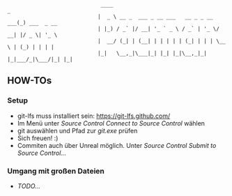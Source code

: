                                   ____                                      _             
                                 |  _ \ __ _  ___ _ __ ___   __ _ _ __  ___(_) ___  _ __  
                                 | |_) / _` |/ __| '_ ` _ \ / _` | '_ \/ __| |/ _ \| '_ \ 
                                 |  __/ (_| | (__| | | | | | (_| | | | \__ \ | (_) | | | |
                                 |_|   \__,_|\___|_| |_| |_|\__,_|_| |_|___/_|\___/|_| |_|
    


## HOW-TOs

### Setup
- git-lfs muss installiert sein: https://git-lfs.github.com/
- Im Menü unter _Source Control_ _Connect to Source Control_ wählen
- git auswählen und Pfad zur _git.exe_ prüfen
- Sich freuen! :)
- Commiten auch über Unreal möglich. Unter _Source Control_ _Submit to Source Control..._


### Umgang mit großen Dateien
- _TODO..._
